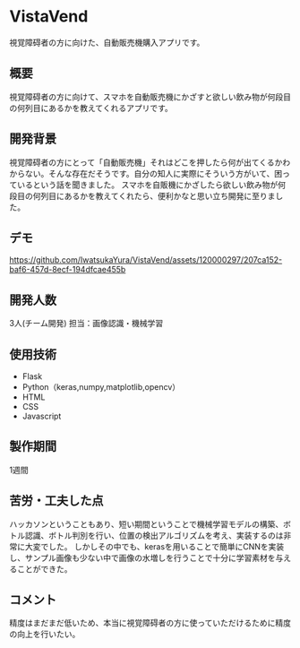 # VistaVend
視覚障碍者の方に向けた、自動販売機購入アプリです。

## 概要
視覚障碍者の方に向けて、スマホを自動販売機にかざすと欲しい飲み物が何段目の何列目にあるかを教えてくれるアプリです。


## 開発背景
視覚障碍者の方にとって「自動販売機」それはどこを押したら何が出てくるかわからない。そんな存在だそうです。自分の知人に実際にそういう方がいて、困っているという話を聞きました。
スマホを自販機にかざしたら欲しい飲み物が何段目の何列目にあるかを教えてくれたら、便利かなと思い立ち開発に至りました。

## デモ

https://github.com/IwatsukaYura/VistaVend/assets/120000297/207ca152-baf6-457d-8ecf-194dfcae455b


## 開発人数
3人(チーム開発)
担当：画像認識・機械学習

## 使用技術
* Flask
* Python（keras,numpy,matplotlib,opencv）
* HTML
* CSS
* Javascript

## 製作期間
1週間


## 苦労・工夫した点
ハッカソンということもあり、短い期間ということで機械学習モデルの構築、ボトル認識、ボトル判別を行い、位置の検出アルゴリズムを考え、実装するのは非常に大変でした。
しかしその中でも、kerasを用いることで簡単にCNNを実装し、サンプル画像も少ない中で画像の水増しを行うことで十分に学習素材を与えることができた。

## コメント
精度はまだまだ低いため、本当に視覚障碍者の方に使っていただけるために精度の向上を行いたい。
